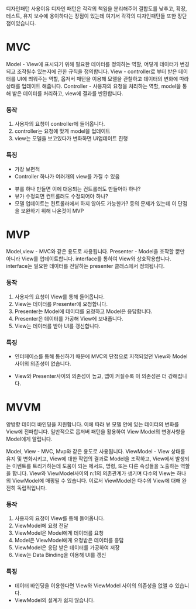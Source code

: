 디자인패턴 사용이유
디자인 패턴은 각각의 책임을 분리해주어 결합도를 낮추고, 확장, 테스트, 유지 보수에 용이하다는 장점이 있는데 여기서 각각의 디자인패턴들 또한 장단점이있습니다.

# MVC

Model - View에 표시되기 위해 필요한 데이터를 정의하는 역할, 어덯게 데이터가 변경되고 조작될수 있는지에 관한 규칙을 정의합니다.
View - controller로 부터 받은 데이터를 UI에 띄워주는 역할, 옵저버 패턴을 이용해 모델을 관찰하고 데이터의 변화에 따라 상태를 업데이트 해줍니다.
Controller - 사용자의 요청을 처리하는 역할, model을 통해 받은 데이터를 처리하고, view에 결과를 반환합니다.

### 동작
1. 사용자의 요청이 controller에 들어옵니다.
2. controller는 요청에 맞게 model을 업데이트
3. view는 모델을 보고있다가 변화하면 Ui업데이트 진행 

### 특징
- 가장 보편적
- Controller 하나가 여러개의 view를 가질 수 있음
* 뷰를 하나 만들면 이에 대응되는 컨트롤러도 만들어야 하나?
* 뷰가 수정되면 컨트롤러도 수정되어야 하나?
* 모델 업데이트는 컨트롤러에서 하지 않아도 가능한가? 등의 문제가 있는데 이 단점을 보완하기 위해 나온것이 MVP


# MVP
Model,view - MVC와 같은 용도로 사용됩니다.
Presenter - Model을 조작할 뿐만 아니라 View를 업데이트합니다. interface를 통하여 View와 상호작용합니다. interface는 필요한 데이터를 전달하는 presenter 클래스에서 정의됩니다.

### 동작
1. 사용자의 요청이 View를 통해 들어옵니다.
2. View는 데이터를 Presenter에 요청합니다.
3. Presenter는 Model에 데이터를 요청하고 Model은 응답합니다.
4. Presenter은 데이터를 가공해 View에 보내줍니다.
5. View는 데이터를 받아 UI를 갱신합니다.

### 특징
- 인터페이스를 통해 통신하기 때문에 MVC의 단점으로 지적되었던 View와 Model사이의 의존성이 없습니다.

- View와 Presenter사이의 의존성이 높고, 앱이 커질수록 이 의존성은 더 강해집니다.


# MVVM
양방향 데이터 바인딩을 지원합니다. 이에 따라 뷰 모델 안에 있는 데이터의 변화를 View에 전파합니다. 일반적으로 옵저버 패턴을 활용하여 View Model의 변경사항을 Model에게 알립니다.

Model, View - MVC, Mvp와 같은 용도로 사용됩니다.
ViewModel - View 상태를 유지 및 변화시키고, View에 대한 작업의 결과로 Model을 조작하고, View에서 발생되는 이벤트를 트리거하는데 도움이 되는 메서드, 명령, 또는 다른 속성들을 노출하는 역할을 합니다. View와 ViewModel사이의 n:1의 의존관계가 생기며 다수의 View는 하나의 ViewModel에 매핑될 수 있습니다. 이로서 ViewModel은 다수의 View에 대해 완전히 독립적입니다.

### 동작
1. 사용자의 요청이 View를 통해 들어옵니다.
2. ViewModel에 요청 전달
3. ViewModel은 Model에게 데이터를 요청
4. Model은 ViewModel에게 요청받은 데이터를 응답
5. ViewModel은 응답 받은 데이터를 가공하여 저장
6. View는 Data Binding을 이용해 UI를 갱신

### 특징
- 데이터 바인딩을 이용한다면 View와 ViewModel 사이의 의존성을 없앨 수 있습니다.
- ViewModel의 설계가 쉽지 않습니다.
